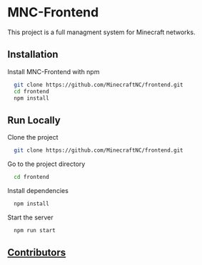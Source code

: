 
# MNC-Frontend

This project is a full managment system for Minecraft networks.

## Installation

Install MNC-Frontend with npm

```bash
  git clone https://github.com/MinecraftNC/frontend.git
  cd frontend
  npm install
```

## Run Locally

Clone the project

```bash
  git clone https://github.com/MinecraftNC/frontend.git
```

Go to the project directory

```bash
  cd frontend
```

Install dependencies

```bash
  npm install
```

Start the server

```bash
  npm run start
```


## [Contributors](https://github.com/MinecraftNC/frontend/graphs/contributors)


